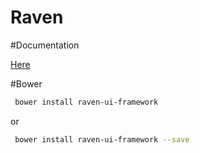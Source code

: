 # Raven

#Documentation

[Here](http://chrisshafer.github.io/raven/)

#Bower

``` bash
 bower install raven-ui-framework
```

or 

``` bash
 bower install raven-ui-framework --save
```
